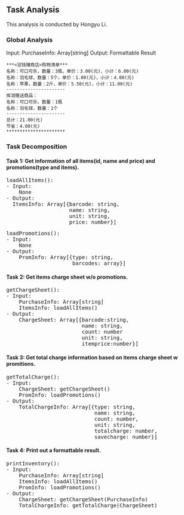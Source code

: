 ## Task Analysis
This analysis is conducted by Hongyu Li.

### Global Analysis
Input:
  PurchaseInfo: Array[string]
Output:
  Formattable Result
  ```
  ***<没钱赚商店>购物清单***
  名称：可口可乐，数量：3瓶，单价：3.00(元)，小计：6.00(元)
  名称：羽毛球，数量：5个，单价：1.00(元)，小计：4.00(元)
  名称：苹果，数量：2斤，单价：5.50(元)，小计：11.00(元)
  ----------------------
  挥泪赠送商品：
  名称：可口可乐，数量：1瓶
  名称：羽毛球，数量：1个
  ----------------------
  总计：21.00(元)
  节省：4.00(元)
  **********************
  ```

### Task Decomposition
#### Task 1: Get information of all items(id, name and price) and promotions(type and items).
<pre>
loadAllItems():
- Input:  
    None
- Output:  
  ItemsInfo: Array[{barcode: string,
                    name: string,
                    unit: string,
                    price: number}]
</pre>


<pre>
loadPromotions():
- Input:  
    None
- Output:  
    PromInfo: Array[{type: string,
                     barcodes: array}]
</pre>


#### Task 2: Get items charge sheet w/o promotions.
<pre>
getChargeSheet():
- Input:
    PurchaseInfo: Array[string]
    ItemsInfo: loadAllItems()
- Output:  
    ChargeSheet: Array[{barcode:string,
                        name: string,
                        count: number
                        unit: string,
                        itemprice:number}]  
</pre>


#### Task 3: Get total charge information based on items charge sheet w promitions.
<pre>
getTotalCharge():
- Input:
    ChargeSheet: getChargeSheet()
    PromInfo: loadPromotions()
- Output:  
    TotalChargeInfo: Array[{type: string,
                            name: string,
                            count: number,
                            unit: string,
                            totalcharge: number,
                            savecharge: number}]
</pre>


#### Task 4: Print out a formattable result.
<pre>
printInventory():
- Input:  
    PurchaseInfo: Array[string]
    ItemsInfo: loadAllItems()
    PromInfo: loadPromotions()
- Output:  
    ChargeSheet: getChargeSheet(PurchaseInfo)
    TotalChargeInfo: getTotalCharge(ChargeSheet)
</pre>
